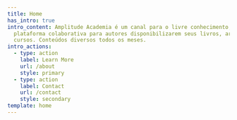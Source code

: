 ```yaml
---
title: Home
has_intro: true
intro_content: Amplitude Academia é um canal para o livre conhecimento, uma
  plataforma colaborativa para autores disponibilizarem seus livros, artigos e
  cursos. Conteúdos diversos todos os meses.
intro_actions:
  - type: action
    label: Learn More
    url: /about
    style: primary
  - type: action
    label: Contact
    url: /contact
    style: secondary
template: home
---
```

